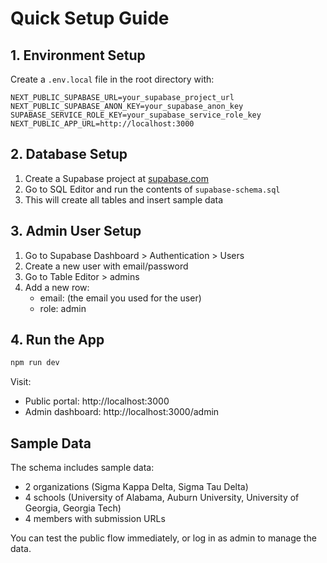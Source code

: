 # Quick Setup Guide

## 1. Environment Setup

Create a `.env.local` file in the root directory with:

```env
NEXT_PUBLIC_SUPABASE_URL=your_supabase_project_url
NEXT_PUBLIC_SUPABASE_ANON_KEY=your_supabase_anon_key
SUPABASE_SERVICE_ROLE_KEY=your_supabase_service_role_key
NEXT_PUBLIC_APP_URL=http://localhost:3000
```

## 2. Database Setup

1. Create a Supabase project at [supabase.com](https://supabase.com)
2. Go to SQL Editor and run the contents of `supabase-schema.sql`
3. This will create all tables and insert sample data

## 3. Admin User Setup

1. Go to Supabase Dashboard > Authentication > Users
2. Create a new user with email/password
3. Go to Table Editor > admins
4. Add a new row:
   - email: (the email you used for the user)
   - role: admin

## 4. Run the App

```bash
npm run dev
```

Visit:
- Public portal: http://localhost:3000
- Admin dashboard: http://localhost:3000/admin

## Sample Data

The schema includes sample data:
- 2 organizations (Sigma Kappa Delta, Sigma Tau Delta)
- 4 schools (University of Alabama, Auburn University, University of Georgia, Georgia Tech)
- 4 members with submission URLs

You can test the public flow immediately, or log in as admin to manage the data.
